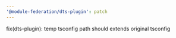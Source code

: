 ```yaml
---
'@module-federation/dts-plugin': patch
---
```


fix(dts-plugin): temp tsconfig path should extends original tsconfig

